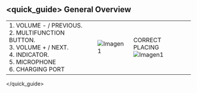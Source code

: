 ## <quick_guide> General Overview

|  |  |  |
|:-------|:-------|:-------|
|1.	VOLUME - / PREVIOUS. <br> 2.	MULTIFUNCTION BUTTON. <br> 3.	VOLUME + / NEXT. <br> 4.	INDICATOR. <br> 5. MICROPHONE	<br> 6.	CHARGING PORT	|![Imagen1](http://static.energysistem.com/images/manuals/42556/561d19aba1c67.jpg)|CORRECT PLACING <br> ![Imagen1](http://static.energysistem.com/images/manuals/42556/561e76e3e2cbd.jpg)|
</quick_guide>
 
